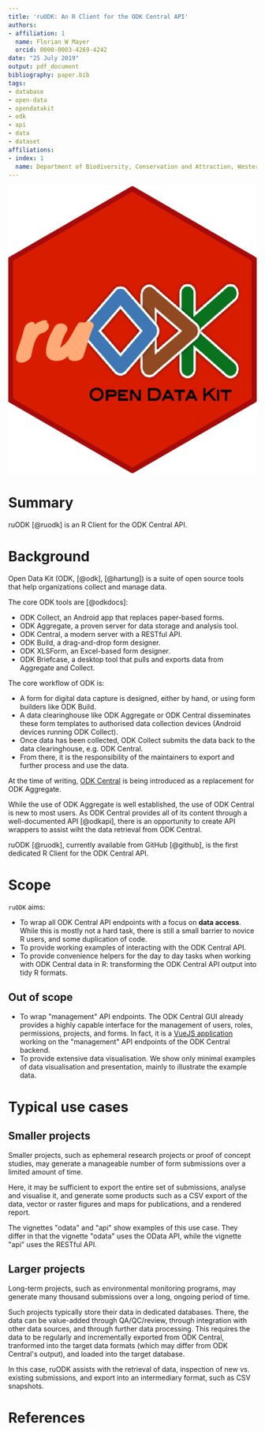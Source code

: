 ```yaml
---
title: 'ruODK: An R Client for the ODK Central API'
authors:
- affiliation: 1
  name: Florian W Mayer
  orcid: 0000-0003-4269-4242
date: "25 July 2019"
output: pdf_document
bibliography: paper.bib
tags:
- database
- open-data
- opendatakit
- odk
- api
- data
- dataset
affiliations:
- index: 1
  name: Department of Biodiversity, Conservation and Attraction, Western Australia
---
```

![ruODK logo](../../man/figures/ruODK.png)

# Summary
ruODK [@ruodk] is an R Client for the ODK Central API.


# Background

Open Data Kit (ODK, [@odk], [@hartung]) is a suite of open source tools that 
help organizations collect and manage data.


The core ODK tools are [@odkdocs]:

* ODK Collect, an Android app that replaces paper-based forms.
* ODK Aggregate, a proven server for data storage and analysis tool.
* ODK Central, a modern server with a RESTful API.
* ODK Build, a drag-and-drop form designer.
* ODK XLSForm, an Excel-based form designer.
* ODK Briefcase, a desktop tool that pulls and exports data from Aggregate and Collect.


The core workflow of ODK is:

* A form for digital data capture is designed, either by hand, or using form 
  builders like ODK Build.
* A data clearinghouse like ODK Aggregate or ODK Central disseminates these
  form templates to authorised data collection devices (Android devices running
  ODK Collect).
* Once data has been collected, ODK Collect submits the data back to the data
  clearinghouse, e.g. ODK Central.
* From there, it is the responsibility of the maintainers to export and further
  process and use the data.

At the time of writing, [ODK Central](https://docs.opendatakit.org/central-intro/)
is being introduced as a replacement for ODK Aggregate.

While the use of ODK Aggregate is well established, the use of ODK Central is new
to most users. As ODK Central provides all of its content through a well-documented
API [@odkapi], there is an opportunity to create API wrappers to assist wiht the
data retrieval from ODK Central.

ruODK [@ruodk], currently available from GitHub [@github], is the first dedicated
R Client for the ODK Central API.

# Scope

`ruODK` aims:

* To wrap all ODK Central API endpoints with a focus on **data access**. 
  While this is mostly not a hard task, there is still a small barrier to novice
  R users, and some duplication of code.
* To provide working examples of interacting with the ODK Central API.
* To provide convenience helpers for the day to day tasks when working with 
  ODK Central data in R: transforming the ODK Central API output into tidy 
  R formats.
  
## Out of scope

* To wrap "management" API endpoints. The ODK Central GUI already provides a 
  highly capable interface for the management of users, roles, permissions, 
  projects, and forms.
  In fact, it is a [VueJS application](https://github.com/opendatakit/central-frontend/) 
  working on the "management" API endpoints of the ODK Central backend.
* To provide extensive data visualisation. We show only minimal examples of data 
  visualisation and presentation, mainly to illustrate the example data.
  
# Typical use cases

## Smaller projects
Smaller projects, such as ephemeral research projects or proof of concept studies, 
may generate a manageable number of form submissions over a limited amount of time.

Here, it may be sufficient to export the entire set of submissions, analyse
and visualise it, and generate some products such as a CSV export of the data,
vector or raster figures and maps for publications, and a rendered report.

The vignettes "odata" and "api" show examples of this use case. They differ in
that the vignette "odata" uses the OData API, while the vignette "api" uses the
RESTful API.

## Larger projects
Long-term projects, such as environmental monitoring programs, may generate many
thousand submissions over a long, ongoing period of time.

Such projects typically store their data in dedicated databases. There, the data
can be value-added through QA/QC/review, through integration with other data
sources, and through further data processing. This requires the data to be
regularly and incrementally exported from ODK Central, tranformed into the target
data formats (which may differ from ODK Central's output), and loaded into the 
target database.

In this case, ruODK assists with the retrieval of data, inspection of new vs. 
existing submissions, and export into an intermediary format, such as CSV 
snapshots.

# References
